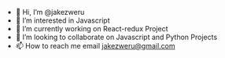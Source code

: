 - 👋 Hi, I’m @jakezweru
- 👀 I’m interested in Javascript
- 🌱 I’m currently working on React-redux Project
- 💞️ I’m looking to collaborate on Javascript and Python Projects
- 📫 How to reach me email jakezweru@gmail.com

<!---
jakezweru/jakezweru is a ✨ special ✨ repository because its `README.md` (this file) appears on your GitHub profile.
You can click the Preview link to take a look at your changes.
--->

